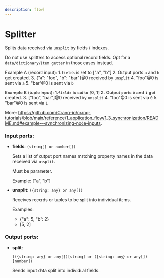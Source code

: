 ```yaml
---
description: flow]
---
```


# Splitter

Splits data received via `unsplit` by fields / indexes.

Do not use splitters to access optional record fields. Opt for a `data/dictionary/Item getter` in those cases instead.

Example A (record input):
1.`fields` is set to ["a", "b"]
2. Output ports `a` and `b` get created.
3. {"a": "foo", "b": "bar"}@0 received by `unsplit`
4. "foo"@0 is sent via `a`
5. "bar"@0 is sent via `b`

Example B (tuple input):
1.`fields` is set to [0, 1]
2. Output ports `0` and `1` get created.
3. ["foo", "bar"]@0 received by `unsplit`
4. "foo"@0 is sent via `0`
5. "bar"@0 is sent via `1`

More: https://github.com/Cranq-io/cranq-tutorials/blob/main/reference/1_application_flow/1_3_synchronization/README.md#example---synchronizing-node-inputs.

### Input ports:

* __fields__: `(string[] or number[])`

    Sets a list of output port names matching property names in the data received via `unsplit`.
    
    Must be parameter.
    
    Example:
    ["a", "b"]


* __unsplit__: `({string: any} or any[])`

    Receives records or tuples to be split into individual items.
    
    Examples:
    * {"a": 5, "b": 2}
    * [5, 2]

### Output ports:

* __split__: 
    ```
    (({string: any} or any[])[string] or ({string: any} or any[])[number])
    ```

    Sends input data split into individual fields.

